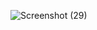 ![Screenshot (29)](https://github.com/SasiprabhaRM/BOB_SOCIAL_MEDIA/assets/142983442/a14973a1-2e89-4d89-a599-d2c06c2cd52a)

